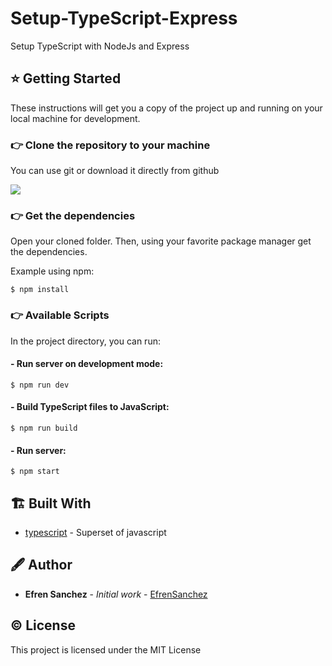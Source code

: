 # Setup-TypeScript-Express
Setup TypeScript with NodeJs and Express

## ⭐ Getting Started

These instructions will get you a copy of the project up and running on your local machine for development.

### 👉 Clone the repository to your machine

You can use git or download it directly from github

![](https://imgur.com/bpHE9K6.png)

### 👉 Get the dependencies

Open your cloned folder. Then, using your favorite package manager get the dependencies.

Example using npm:

    $ npm install

### 👉 Available Scripts

In the project directory, you can run:

#### - Run server on development mode: 
    $ npm run dev  

#### - Build TypeScript files to JavaScript:
    $ npm run build

#### - Run server:
    $ npm start  


## 🏗️ Built With

- [typescript](https://www.typescriptlang.org/) - Superset of javascript


## 🖋️ Author

- **Efren Sanchez** - *Initial work* - [EfrenSanchez](https://github.com/EfrenSanchez)

## ©️ License

This project is licensed under the MIT License 
